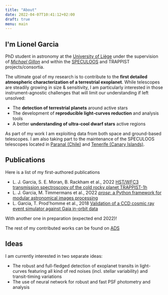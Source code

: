 ```yaml
---
title: "About"
date: 2022-04-07T10:41:12+02:00
draft: true
menu: main
---
```


## I'm Lionel Garcia

PhD student in astronomy at the [University of Liège](https://www.uliege.be) under the supervision of [*Michael Gillon*](https://www.uliege.be/cms/c_9054334/fr/repertoire?uid=u193465) and within the [SPECULOOS](https://www.speculoos.uliege.be) and TRAPPIST projects/consortia.

The ultimate goal of my research is to contribute to the **first detailed atmospheric characterization of a terrestrial exoplanet**. While telescopes are steadily growing in size & sensitivity, I am particularly interested in those instrument-agnostic challenges that will limit our understanding if left unsolved:
- The **detection of terrestrial planets** around active stars
- The development of **reproducible light-curves reduction** and analysis tools
- A better **understanding of ultra-cool dwarf stars** active regions

As part of my work I am exploiting data from both space and ground-based telescopes. I am also taking part to the maintenance of the SPECULOOS telescopes located in [Paranal (Chile)](https://en.wikipedia.org/wiki/Paranal_Observatory) and [Tenerife (Canary Islands)](https://en.wikipedia.org/wiki/Teide_Observatory).
## Publications

Here is a list of my first-authored publications
-  L. J. Garcia, S. E. Moran, B. Rackham et al., 2O22  [HST/WFC3 transmission spectroscopy of the cold rocky planet TRAPPIST-1h](https://ui.adsabs.harvard.edu/abs/2022arXiv220313698G/abstract)
-  L. J. Garcia, M. Timmermans  et al., 2O22  [*prose*: a Python framework for modular astronomical images processing ](https://ui.adsabs.harvard.edu/abs/2022arXiv220313698G/abstract)
- L. Garcia, T. Prod'homme et al., 2018 [Validation of a CCD cosmic ray event simulator against Gaia in-orbit data](https://ui.adsabs.harvard.edu/abs/2018SPIE10709E..19G/abstract)

With another one in preparation (expected end 2022)!

The rest of my contributed works can be found on [ADS](https://ui.adsabs.harvard.edu/search/filter_database_fq_database=AND&filter_database_fq_database=database%3A%22astronomy%22&fq=%7B!type%3Daqp%20v%3D%24fq_database%7D&fq_database=(database%3A%22astronomy%22)&q=orcid%3A%220000-0002-4296-2246%22&sort=date%20desc%2C%20bibcode%20desc&p_=0)

## Ideas

I am currently interested in two separate ideas:
- The robust and full-fledged detection of exoplanet transits in light-curves featuring all kind of red noises (incl. stellar variability) and transit-timing variations
- The use of neural network for robust and fast PSF photometry and analysis